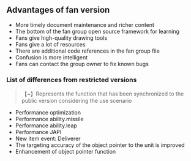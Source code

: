 ## Advantages of fan version

* More timely document maintenance and richer content
* The bottom of the fan group open source framework for learning
* Fans give high-quality drawing tools
* Fans give a lot of resources
* There are additional code references in the fan group file
* Confusion is more intelligent
* Fans can contact the group owner to fix known bugs

### List of differences from restricted versions

> 【~】Represents the function that has been synchronized to the public version considering the use scenario

* Performance optimization
* Performance ability.missile
* Performance ability.leap
* Performance JAPI
* New item event: Deliverer
* The targeting accuracy of the object pointer to the unit is improved
* Enhancement of object pointer function

